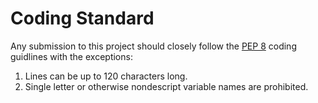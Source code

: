 Coding Standard
=========

Any submission to this project should closely follow the [PEP 8](https://www.python.org/dev/peps/pep-0008/) coding guidlines with the exceptions:

1. Lines can be up to 120 characters long.
2. Single letter or otherwise nondescript variable names are prohibited.
